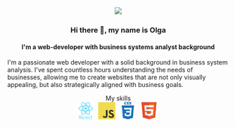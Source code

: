 
<div id="header" align="center">
  <img src="https://media.giphy.com/media/v1.Y2lkPTc5MGI3NjExemY1dXYxOXQ5YmhldjI1bXB2MzJpOXZwcWIyZmprdTFhMGFkNHR2dCZlcD12MV9pbnRlcm5hbF9naWZfYnlfaWQmY3Q9Zw/cst5AXzPxRLyIwMNsV/giphy.gif" width="200"/>
</div>

### <div align="center">Hi there 👋, my name is Olga</div>
#### <div align="center">I'm a web-developer with business systems analyst background</div>



I'm a passionate web developer with a solid background in business system analysis. I've spent countless hours understanding the needs of businesses, allowing me to create websites that are not only visually appealing, but also strategically aligned with business goals.

<div align="center">My skills</div>
<div align="center">
  <img src="https://github.com/devicons/devicon/blob/master/icons/react/react-original-wordmark.svg" title="React" alt="React" width="40" height="40"/>&nbsp;
    <img src="https://github.com/devicons/devicon/blob/master/icons/javascript/javascript-original.svg" title="JavaScript" alt="JavaScript" width="40" height="40"/>&nbsp;
  <img src="https://github.com/devicons/devicon/blob/master/icons/css3/css3-plain-wordmark.svg"  title="CSS3" alt="CSS" width="40" height="40"/>&nbsp;
  <img src="https://github.com/devicons/devicon/blob/master/icons/html5/html5-original.svg" title="HTML5" alt="HTML" width="40" height="40"/>&nbsp;
</div>



